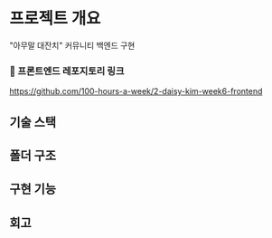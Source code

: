 # 프로젝트 개요
"아무말 대잔치" 커뮤니티 백엔드 구현

### 📌 프론트엔드 레포지토리 링크
https://github.com/100-hours-a-week/2-daisy-kim-week6-frontend

## 기술 스택

## 폴더 구조

## 구현 기능

## 회고
